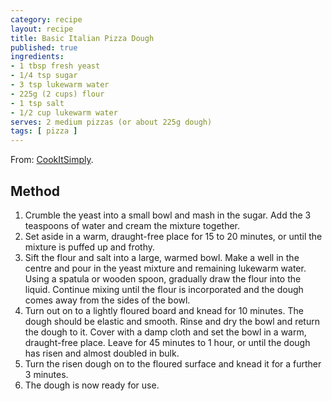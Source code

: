 ```yaml
---
category: recipe
layout: recipe
title: Basic Italian Pizza Dough
published: true
ingredients:
- 1 tbsp fresh yeast
- 1/4 tsp sugar
- 3 tsp lukewarm water
- 225g (2 cups) flour
- 1 tsp salt
- 1/2 cup lukewarm water
serves: 2 medium pizzas (or about 225g dough)
tags: [ pizza ]
---
```

From: [CookItSimply](http://www.cookitsimply.com/recipe-0010-013446r.html).

## Method ##

1. Crumble the yeast into a small bowl and mash in the sugar. Add the 3 teaspoons of water and cream the mixture
   together.
1. Set aside in a warm, draught-free place for 15 to 20 minutes, or until the mixture is puffed up and frothy.
1. Sift the flour and salt into a large, warmed bowl. Make a well in the centre and pour in the yeast mixture and
   remaining lukewarm water. Using a spatula or wooden spoon, gradually draw the flour into the liquid. Continue mixing
   until the flour is incorporated and the dough comes away from the sides of the bowl.
1. Turn out on to a lightly floured board and knead for 10 minutes. The dough should be elastic and smooth. Rinse and
   dry the bowl and return the dough to it. Cover with a damp cloth and set the bowl in a warm, draught-free
   place. Leave for 45 minutes to 1 hour, or until the dough has risen and almost doubled in bulk.
1. Turn the risen dough on to the floured surface and knead it for a further 3 minutes.
1. The dough is now ready for use.
